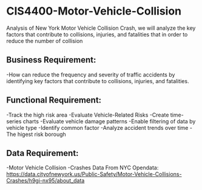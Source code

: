 # CIS4400-Motor-Vehicle-Collision
Analysis of New York Motor Vehicle Collision Crash, we will analyze the key factors that contribute to collisions, injuries, and fatalities that in order to reduce the number of collision 

## Business Requirement: 
-How can reduce the frequency and severity of traffic accidents by identifying key factors that contribute to collisions, injuries, and fatalities.

## Functional Requirement:
-Track the high risk area
-Evaluate Vehicle-Related Risks
-Create time-series charts
-Evaluate vehicle damage patterns
-Enable filtering of data by vehicle type
-Identify common factor 
-Analyze accident trends over time
-The higest risk borough


## Data Requirement:
-Motor Vehicle Collision -Crashes
Data From NYC Opendata: https://data.cityofnewyork.us/Public-Safety/Motor-Vehicle-Collisions-Crashes/h9gi-nx95/about_data

